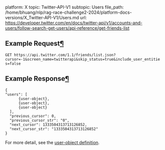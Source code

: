 platform: X
topic: Twitter-API-V1
subtopic: Users
file_path: /home/bhuang/nlp/rag-race-challenge2-2024/platform-docs-versions/X_Twitter-API-V1/Users.md
url: https://developer.twitter.com/en/docs/twitter-api/v1/accounts-and-users/follow-search-get-users/api-reference/get-friends-list

## Example Request[¶](#example-request "Permalink to this headline")

`GET https://api.twitter.com/1.1/friends/list.json?cursor=-1&screen_name=twitterapi&skip_status=true&include_user_entities=false`

## Example Response[¶](#example-response "Permalink to this headline")

    {
    "users": [
          {user-object},
          {user-object},
          {user-object}
      ],
      "previous_cursor": 0,
      "previous_cursor_str": "0",
      "next_cursor": 1333504313713126852,
      "next_cursor_str": "1333504313713126852"
    }

For more detail, see the [user-object definition](https://developer.twitter.com/en/docs/tweets/data-dictionary/overview/user-object).